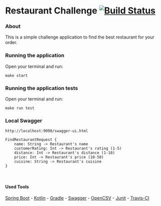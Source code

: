 # Restaurant Challenge [![Build Status](https://travis-ci.org/leonardo-mendes/restaurants.svg?branch=master)](https://travis-ci.org/leonardo-mendes/restaurants)

### About

This is a simple challenge application to find the best restaurant for your order.

### Running the application

Open your terminal and run:
```
make start
```

### Running the application tests

Open your terminal and run:
```
make run test
```

### Local Swagger 
``http://localhost:9090/swagger-ui.html``

```
FindRestaurantRequest {
    name: String -> Restaurant's name
    customerRating: Int -> Restaurant's rating (1-5)
    distance: Int -> Restaurant's distance (1-10)
    price: Int -> Restaurant's price (10-50)
    cuisine: String -> Restaurant's cuisine    
}
```
<br/>

#### Used Tools

[Spring Boot](https://spring.io/projects/spring-boot) - [Kotlin](https://kotlinlang.org/) - [Gradle](https://docs.gradle.org) - [Swagger](https://swagger.io/) - [OpenCSV](http://opencsv.sourceforge.net/) - [Junit](https://junit.org/junit5/) - [Travis-CI](https://travis-ci.org/)

